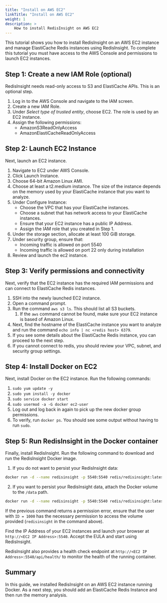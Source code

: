 ```yaml
---
title: "Install on AWS EC2"
linkTitle: "Install on AWS EC2"
weight: 1
description: >
    How to install RedisInsight on AWS EC2
---
```

This tutorial shows you how to install RedisInsight on an AWS EC2 instance and manage ElastiCache Redis instances using RedisInsight. To complete this tutorial you must have access to the AWS Console and permissions to launch EC2 instances.

Step 1: Create a new IAM Role (optional)
--------------

RedisInsight needs read-only access to S3 and ElastiCache APIs. This is an optional step.

1. Log in to the AWS Console and navigate to the IAM screen.
1. Create a new IAM Role.
1. Under *Select type of trusted entity*, choose EC2. The role is used by an EC2 instance.
1. Assign the following permissions:
    * AmazonS3ReadOnlyAccess
    * AmazonElastiCacheReadOnlyAccess

Step 2: Launch EC2 Instance
--------------

Next, launch an EC2 instance.

1. Navigate to EC2 under AWS Console.
1. Click Launch Instance.
1. Choose 64-bit Amazon Linux AMI.
1. Choose at least a t2.medium instance. The size of the instance depends on the memory used by your ElastiCache instance that you want to analyze.
1. Under Configure Instance:
   * Choose the VPC that has your ElastiCache instances.
   * Choose a subnet that has network access to your ElastiCache instances.
   * Ensure that your EC2 instance has a public IP Address.
   * Assign the IAM role that you created in Step 1.
1. Under the storage section, allocate at least 100 GiB storage.
1. Under security group, ensure that:
    * Incoming traffic is allowed on port 5540
    * Incoming traffic is allowed on port 22 only during installation
1. Review and launch the ec2 instance.

Step 3: Verify permissions and connectivity
----------

Next, verify that the EC2 instance has the required IAM permissions and can connect to ElastiCache Redis instances.

1. SSH into the newly launched EC2 instance.
1. Open a command prompt.
1. Run the command `aws s3 ls`. This should list all S3 buckets.
    1. If the `aws` command cannot be found, make sure your EC2 instance is based of Amazon Linux.
1. Next, find the hostname of the ElastiCache instance you want to analyze and run the command `echo info | nc <redis host> 6379`.
1. If you see some details about the ElastiCache Redis instance, you can proceed to the next step.
1. If you cannot connect to redis, you should review your VPC, subnet, and security group settings.

Step 4: Install Docker on EC2
-------

Next, install Docker on the EC2 instance. Run the following commands:

1. `sudo yum update -y`
1. `sudo yum install -y docker`
1. `sudo service docker start`
1. `sudo usermod -a -G docker ec2-user`
1. Log out and log back in again to pick up the new docker group permissions.
1. To verify, run `docker ps`. You should see some output without having to run `sudo`.

Step 5: Run RedisInsight in the Docker container
-------

Finally, install RedisInsight. Run the following command to download and run the RedisInsight Docker image.

1. If you do not want to persist your RedisInsight data:

```bash
docker run -d --name redisinsight -p 5540:5540 redis/redisinsight:latest
```
2. If you want to persist your RedisInsight data, attach the Docker volume to the `/data` path.

```bash
docker run -d --name redisinsight -p 5540:5540 redis/redisinsight:latest -v redisinsight:/data
```

If the previous command returns a permission error, ensure that the user with `ID = 1000` has the necessary permission to access the volume provided (`redisinsight` in the command above).

Find the IP Address of your EC2 instances and launch your browser at `http://<EC2 IP Address>:5540`. Accept the EULA and start using RedisInsight.

RedisInsight also provides a health check endpoint at `http://<EC2 IP Address>:5540/api/health/` to monitor the health of the running container.

Summary
------

In this guide, we installed RedisInsight on an AWS EC2 instance running Docker. As a next step, you should add an ElastiCache Redis Instance and then run the memory analysis.
